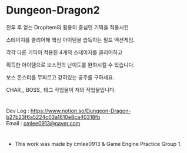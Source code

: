 # Dungeon-Dragon2
전투 후 얻는 DropItem의 활용이 중심인 기믹을 적용시킨

스테이지를 클리어해 핵심 아이템을 습득하는 필드 액션게임.

각각 다른 기믹이 적용된 4개의 스테이지를 클리어하고

획득한 아이템으로 보스전의 난이도를 완화시킬 수 있습니다.

보스 몬스터를 무찌르고 갇혀있는 공주를 구하세요.

CHAR_, BOSS_ 태그 작업물이 저의 작업물입니다.
#
Dev Log : https://www.notion.so/Dungeon-Dragon-b27b23f6a5224c03a1610e8ca40318fb  
Email : cmlee0913@naver.com
#
- This work was made by cmlee0913 & Game Engine Practice Group 1.

